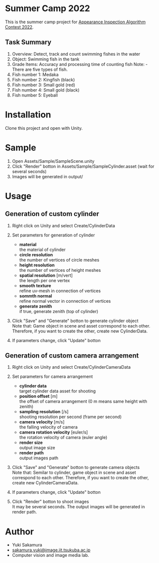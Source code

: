 # Summer Camp 2022
This is the summer camp project for [Appearance Inspection Algorithm Contest 2022](http://alcon.itlab.org/detail/).

## Task Summary
1. Overview: Detect, track and count swimming fishes in the water
2. Object: Swimming fish in the tank
3. Grade Items: Accuracy and processing time of counting fish
Note: 
-There are five types of fish.
1. Fish number 1: Medaka
2. Fish number 2: Kingfish (black)
3. Fish number 3: Small gold (red)
4. Fish number 4: Small gold (black)
5. Fish number 5: Eyeball

# Installation
Clone this project and open with Unity.


# Sample
1. Open Assets/Sample/SampleScene.unity
2. Click "Render" botton in Assets/Sample/SampleCylinder.asset (wait for several seconds)
3. Images will be generated in output/


# Usage
## Generation of custom cylinder
1. Right click on Unity and select Create/CylinderData

2. Set parameters for generation of cylinder
    - **material**  
      the material of cylinder
    - **circle resolution**  
      the number of vertices of circle meshes
    - **height resolution**  
      the number of vertices of height meshes
    - **spatial resolution** [m/vert]  
      the length per one vertex
    - **smooth texture**  
      refine uv-mesh in connection of vertices
    - **sommth normal**  
      refine normal vector in connection of vertices
    - **generate zenith**  
      if true, generate zenith (top of cylinder)

<p></p>

3. Click "Save" and "Generate" botton to generate cylinder object  
  Note that: Game object in scene and asset correspond to each other. Therefore, if you want to create the other, create new CylinderData.

4. If parameters change, click "Update" botton

## Generation of custom camera arrangement
1. Right click on Unity and select Create/CylinderCameraData

2. Set parameters for camera arrangement
    - **cylinder data**  
      target cylinder data asset for shooting
    - **position offset** [m]  
      the offset of camera arrangement (0 m means same height with zenith)
    - **sampling resolution** [/s]  
      shooting resolution per second (frame per second)
    - **camera velocity** [m/s]  
      the falling velocity of camera
    - **camera rotation velocity** [euler/s]  
      the rotation velocity of camera (euler angle)
    - **render size**  
      output image size
    - **render path**  
      output images path

<p></p>

3. Click "Save" and "Generate" botton to generate camera objects  
  Note that: Semilar to cylinder, game object in scene and asset correspond to each other. Therefore, if you want to create the other, create new CylinderCameraData.

4. If parameters change, click "Update" botton

5. Click "Render" botton to shoot images  
  It may be several seconds. The output images will be generated in render path.


# Author
- Yuki Sakamura
- sakamura.yuki@image.iit.tsukuba.ac.jp
- Computer vision and image media lab.
